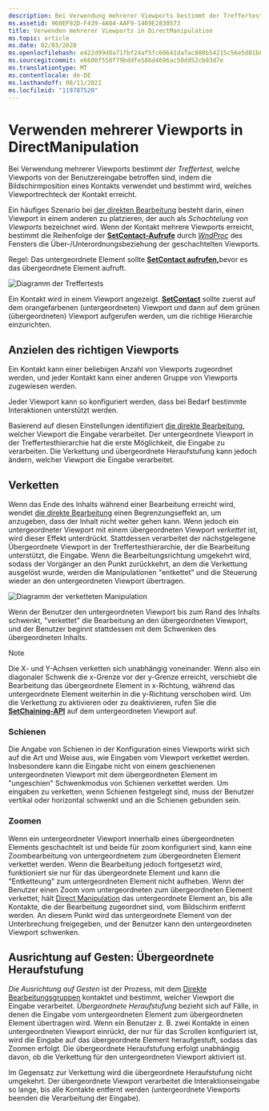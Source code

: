 ```yaml
---
description: Bei Verwendung mehrerer Viewports bestimmt der Treffertest, welche Viewports von der Benutzereingabe betroffen sind, indem die Bildschirmposition eines Kontakts verwendet und bestimmt wird, welches Viewportrechteck der Kontakt erreicht.
ms.assetid: 960EF92D-F439-4A84-AAF9-1469E2830573
title: Verwenden mehrerer Viewports in DirectManipulation
ms.topic: article
ms.date: 02/03/2020
ms.openlocfilehash: e422d99d8a71fbf24af5fc60641da7ac808b54215c56e5d81b8c222226ef8452
ms.sourcegitcommit: e6600f550f79bddfe58bd4696ac50dd52cb03d7e
ms.translationtype: MT
ms.contentlocale: de-DE
ms.lasthandoff: 08/11/2021
ms.locfileid: "119787520"
---
```

# <a name="using-multiple-viewports-in-directmanipulation"></a>Verwenden mehrerer Viewports in DirectManipulation

Bei Verwendung mehrerer Viewports bestimmt *der Treffertest,* welche Viewports von der Benutzereingabe betroffen sind, indem die Bildschirmposition eines Kontakts verwendet und bestimmt wird, welches Viewportrechteck der Kontakt erreicht.

Ein häufiges Szenario bei [der direkten Bearbeitung](direct-manipulation-portal.md) besteht darin, einen Viewport in einem anderen zu platzieren, der auch als *Schachtelung von Viewports* bezeichnet wird. Wenn der Kontakt mehrere Viewports erreicht, bestimmt die Reihenfolge der  [**SetContact-Aufrufe**](/windows/win32/api/DirectManipulation/nf-directmanipulation-idirectmanipulationviewport-setcontact) durch [*WndProc*](/previous-versions/windows/desktop/legacy/ms644975(v=vs.85)) des Fensters die Über-/Unterordnungsbeziehung der geschachtelten Viewports.

Regel: Das untergeordnete Element sollte [**SetContact aufrufen,**](/windows/win32/api/DirectManipulation/nf-directmanipulation-idirectmanipulationviewport-setcontact)bevor es das übergeordnete Element aufruft.

![Diagramm der Treffertests](images/dm-art-8.png)

Ein Kontakt wird in einem Viewport angezeigt. [**SetContact**](/windows/win32/api/DirectManipulation/nf-directmanipulation-idirectmanipulationviewport-setcontact) sollte zuerst auf dem orangefarbenen (untergeordneten) Viewport und dann auf dem grünen (übergeordneten) Viewport aufgerufen werden, um die richtige Hierarchie einzurichten.

## <a name="targeting-the-correct-viewport"></a>Anzielen des richtigen Viewports

Ein Kontakt kann einer beliebigen Anzahl von Viewports zugeordnet werden, und jeder Kontakt kann einer anderen Gruppe von Viewports zugewiesen werden.

Jeder Viewport kann so konfiguriert werden, dass bei Bedarf bestimmte Interaktionen unterstützt werden.

Basierend auf diesen Einstellungen identifiziert [die direkte Bearbeitung,](direct-manipulation-portal.md) welcher Viewport die Eingabe verarbeitet. Der untergeordnete Viewport in der Treffertesthierarchie hat die erste Möglichkeit, die Eingabe zu verarbeiten. Die Verkettung und übergeordnete Heraufstufung kann jedoch ändern, welcher Viewport die Eingabe verarbeitet.

## <a name="chaining"></a>Verketten

Wenn das Ende des Inhalts während einer Bearbeitung erreicht wird, wendet [die direkte Bearbeitung](direct-manipulation-portal.md) einen Begrenzungseffekt an, um anzugeben, dass der Inhalt nicht weiter gehen kann. Wenn jedoch ein untergeordneter Viewport mit einem übergeordneten Viewport *verkettet* ist, wird dieser Effekt unterdrückt. Stattdessen verarbeitet der nächstgelegene Übergeordnete Viewport in der Treffertesthierarchie, der die Bearbeitung unterstützt, die Eingabe. Wenn die Bearbeitungsrichtung umgekehrt wird, sodass der Vorgänger an den Punkt zurückkehrt, an dem die Verkettung ausgelöst wurde, werden die Manipulationen "entkettet" und die Steuerung wieder an den untergeordneten Viewport übertragen.

![Diagramm der verketteten Manipulation](images/dm-art-9.png)

Wenn der Benutzer den untergeordneten Viewport bis zum Rand des Inhalts schwenkt, "verkettet" die Bearbeitung an den übergeordneten Viewport, und der Benutzer beginnt stattdessen mit dem Schwenken des übergeordneten Inhalts.

> [!Note]  
> Die X- und Y-Achsen verketten sich unabhängig voneinander. Wenn also ein diagonaler Schwenk die x-Grenze vor der y-Grenze erreicht, verschiebt die Bearbeitung das übergeordnete Element in x-Richtung, während das untergeordnete Element weiterhin in die y-Richtung verschoben wird. Um die Verkettung zu aktivieren oder zu deaktivieren, rufen Sie die [**SetChaining-API**](/windows/win32/api/DirectManipulation/nf-directmanipulation-idirectmanipulationviewport-setchaining) auf dem untergeordneten Viewport auf.

### <a name="rails"></a>Schienen

Die Angabe von Schienen in der Konfiguration eines Viewports wirkt sich auf die Art und Weise aus, wie Eingaben vom Viewport verkettet werden. Insbesondere kann die Eingabe nicht von einem geschienenen untergeordneten Viewport mit dem übergeordneten Element im "ungeschien" Schwenkmodus von Schienen verkettet werden. Um eingaben zu verketten, wenn Schienen festgelegt sind, muss der Benutzer vertikal oder horizontal schwenkt und an die Schienen gebunden sein.

### <a name="zooming"></a>Zoomen

Wenn ein untergeordneter Viewport innerhalb eines übergeordneten Elements geschachtelt ist und beide für zoom konfiguriert sind, kann eine Zoombearbeitung von untergeordnetem zum übergeordneten Element verkettet werden. Wenn die Bearbeitung jedoch fortgesetzt wird, funktioniert sie nur für das übergeordnete Element und kann die "Entketteung" zum untergeordneten Element nicht aufheben. Wenn der Benutzer einen Zoom vom untergeordneten zum übergeordneten Element verkettet, hält [Direct Manipulation](direct-manipulation-portal.md) das untergeordnete Element an, bis alle Kontakte, die der Bearbeitung zugeordnet sind, vom Bildschirm entfernt werden. An diesem Punkt wird das untergeordnete Element von der Unterbrechung freigegeben, und der Benutzer kann den untergeordneten Viewport schwenken.

## <a name="gesture-targeting-parent-promotion"></a>Ausrichtung auf Gesten: Übergeordnete Heraufstufung

*Die Ausrichtung auf Gesten* ist der Prozess, mit dem [Direkte Bearbeitungsgruppen](direct-manipulation-portal.md) kontaktet und bestimmt, welcher Viewport die Eingabe verarbeitet. *Übergeordnete Heraufstufung* bezieht sich auf Fälle, in denen die Eingabe vom untergeordneten Element zum übergeordneten Element übertragen wird. Wenn ein Benutzer z. B. zwei Kontakte in einen untergeordneten Viewport einrückt, der nur für das Scrollen konfiguriert ist, wird die Eingabe auf das übergeordnete Element heraufgestuft, sodass das Zoomen erfolgt. Die übergeordnete Heraufstufung erfolgt unabhängig davon, ob die Verkettung für den untergeordneten Viewport aktiviert ist.

Im Gegensatz zur Verkettung wird die übergeordnete Heraufstufung nicht umgekehrt. Der übergeordnete Viewport verarbeitet die Interaktionseingabe so lange, bis alle Kontakte entfernt werden (untergeordnete Viewports beenden die Verarbeitung der Eingabe).
